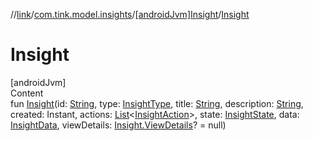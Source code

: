 //[link](../../index.md)/[com.tink.model.insights](../index.md)/[[androidJvm]Insight](index.md)/[Insight](-insight.md)



# Insight  
[androidJvm]  
Content  
fun [Insight](-insight.md)(id: [String](https://kotlinlang.org/api/latest/jvm/stdlib/kotlin/-string/index.html), type: [InsightType](../[android-jvm]-insight-type/index.md), title: [String](https://kotlinlang.org/api/latest/jvm/stdlib/kotlin/-string/index.html), description: [String](https://kotlinlang.org/api/latest/jvm/stdlib/kotlin/-string/index.html), created: Instant, actions: [List](https://kotlinlang.org/api/latest/jvm/stdlib/kotlin.collections/-list/index.html)<[InsightAction](../[android-jvm]-insight-action/index.md)>, state: [InsightState](../[android-jvm]-insight-state/index.md), data: [InsightData](../[android-jvm]-insight-data/index.md), viewDetails: [Insight.ViewDetails](-view-details/index.md)? = null)  



